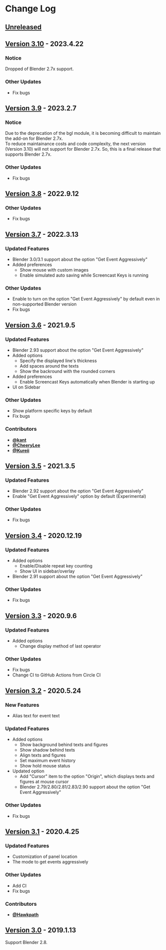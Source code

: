 <!-- markdownlint-disable MD024 -->

# Change Log

## [Unreleased](https://github.com/nutti/Screencast-Keys/compare/v3.10...master)

<!-- markdownlint-disable-next-line MD013 -->
## [Version 3.10](https://github.com/nutti/Screencast-Keys/compare/v3.9...v3.10) - 2023.4.22

### Notice

Dropped of Blender 2.7x support.

### Other Updates

* Fix bugs

<!-- markdownlint-disable-next-line MD013 -->
## [Version 3.9](https://github.com/nutti/Screencast-Keys/compare/v3.8...v3.9) - 2023.2.7

### Notice

Due to the deprecation of the bgl module, it is becoming difficult to maintain
the add-on for Blender 2.7x.  
To reduce maintainance costs and code complexity, the next version (Version
3.10) will not support for Blender 2.7x.
So, this is a final release that supports Blender 2.7x.

### Other Updates

* Fix bugs

<!-- markdownlint-disable-next-line MD013 -->
## [Version 3.8](https://github.com/nutti/Screencast-Keys/compare/v3.7...v3.8) - 2022.9.12

### Other Updates

* Fix bugs

<!-- markdownlint-disable-next-line MD013 -->
## [Version 3.7](https://github.com/nutti/Screencast-Keys/compare/v3.6...v3.7) - 2022.3.13

### Updated Features

* Blender 3.0/3.1 support about the option "Get Event Aggressively"
* Added preferences
  * Show mouse with custom images
  * Enable simulated auto saving while Screencast Keys is running

### Other Updates

* Enable to turn on the option "Get Event Aggressively" by default even in
  non-supported Blender version
* Fix bugs

<!-- markdownlint-disable-next-line MD013 -->
## [Version 3.6](https://github.com/nutti/Screencast-Keys/compare/v3.5...v3.6) - 2021.9.5

### Updated Features

* Blender 2.93 support about the option "Get Event Aggressively"
* Added options
  * Specify the displayed line's thickness
  * Add spaces around the texts
  * Show the backround with the rounded corners
* Added preferences
  * Enable Screencast Keys automatically when Blender is starting up
* UI on Sidebar

### Other Updates

* Show platform specific keys by default
* Fix bugs

### Contributors

* [**@kant**](https://github.com/kant)
* [**@CheeryLee**](https://github.com/CheeryLee)
* [**@Kureii**](https://github.com/Kureii)

<!-- markdownlint-disable-next-line MD013 -->
## [Version 3.5](https://github.com/nutti/Screencast-Keys/compare/v3.4...v3.5) - 2021.3.5

### Updated Features

* Blender 2.92 support about the option "Get Event Aggressively"
* Enable "Get Event Aggressively" option by default (Experimental)

### Other Updates

* Fix bugs

<!-- markdownlint-disable-next-line MD013 -->
## [Version 3.4](https://github.com/nutti/Screencast-Keys/compare/v3.3...v3.4) - 2020.12.19

### Updated Features

* Added options
  * Enable/Disable repeat key counting
  * Show UI in sidebar/overlay
* Blender 2.91 support about the option "Get Event Aggressively"

### Other Updates

* Fix bugs

<!-- markdownlint-disable-next-line MD013 -->
## [Version 3.3](https://github.com/nutti/Screencast-Keys/compare/v3.2...v3.3) - 2020.9.6

### Updated Features

* Added options
  * Change display method of last operator

### Other Updates

* Fix bugs
* Change CI to GitHub Actions from Circle CI

<!-- markdownlint-disable-next-line MD013 -->
## [Version 3.2](https://github.com/nutti/Screencast-Keys/compare/v3.1...v3.2) - 2020.5.24

### New Features

* Alias text for event text

### Updated Features

* Added options
  * Show background behind texts and figures
  * Show shadow behind texts
  * Align texts and figures
  * Set maximum event history
  * Show hold mouse status
* Updated option
  * Add "Cursor" item to the option "Origin", which displays texts and figures
    at mouse cursor
  * Blender 2.79/2.80/2.81/2.83/2.90 support about the option "Get Event
    Aggressively"

### Other Updates

* Fix bugs

<!-- markdownlint-disable-next-line MD013 -->
## [Version 3.1](https://github.com/nutti/Screencast-Keys/compare/v3.0...v3.1) - 2020.4.25

### Updated Features

* Customization of panel location
* The mode to get events aggressively

### Other Updates

* Add CI
* Fix bugs

### Contributors

* [**@Hawkpath**](https://github.com/Hawkpath)

<!-- markdownlint-disable-next-line MD013 -->
## [Version 3.0](https://github.com/nutti/Screencast-Keys/compare/7bcc2033343597442157e7eb6dc213056a740c55...v3.0) - 2019.1.13

Support Blender 2.8.
